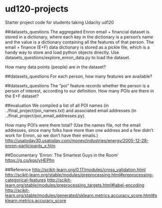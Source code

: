ud120-projects
==============

Starter project code for students taking Udacity ud120

##datasets_questions
The aggregated Enron email + financial dataset is stored in a dictionary, where each key in the dictionary is a person’s name and the value is a dictionary containing all the features of that person.
The email + finance (E+F) data dictionary is stored as a pickle file, which is a handy way to store and load python objects directly. Use datasets_questions/explore_enron_data.py to load the dataset.

How many data points (people) are in the dataset?

##datasets_questions
For each person, how many features are available?

##datasets_questions
The “poi” feature records whether the person is a person of interest, according to our definition. How many POIs are there in the E+F dataset?

##evaluation
We compiled a list of all POI names (in ../final_project/poi_names.txt) and associated email addresses (in ../final_project/poi_email_addresses.py).

How many POI’s were there total? (Use the names file, not the email addresses, since many folks have more than one address and a few didn’t work for Enron, so we don’t have their emails.)
http://usatoday30.usatoday.com/money/industries/energy/2005-12-28-enron-participants_x.htm

##Documentary
'Enron: The Smartest Guys in the Room'
https://g.co/kgs/yHEPfm

##Reference
http://scikit-learn.org/0.17/modules/cross_validation.html
http://scikit-learn.org/stable/modules/preprocessing.html#preprocessing-categorical-features
http://scikit-learn.org/stable/modules/preprocessing_targets.html#label-encoding
http://scikit-learn.org/stable/modules/generated/sklearn.metrics.accuracy_score.html#sklearn.metrics.accuracy_score